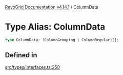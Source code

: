 [RevoGrid Documentation v4.14.1](README.md) / ColumnData

# Type Alias: ColumnData

```ts
type ColumnData: (ColumnGrouping | ColumnRegular)[];
```

## Defined in

[src/types/interfaces.ts:250](https://github.com/revolist/revogrid/blob/925db466c3d20933669e374666cd0ddbe00cac19/src/types/interfaces.ts#L250)
